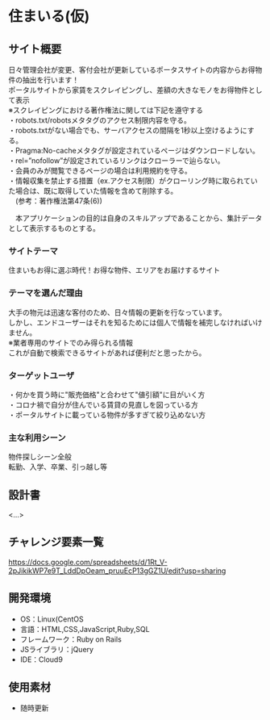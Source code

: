 # 住まいる(仮)

## サイト概要
日々管理会社が変更、客付会社が更新しているポータスサイトの内容からお得物件の抽出を行います！  
ポータルサイトから家賃をスクレイピングし、差額の大きなモノをお得物件として表示  
 ※スクレイピングにおける著作権法に関しては下記を遵守する  
 ・robots.txt/robotsメタタグのアクセス制限内容を守る。  
 ・robots.txtがない場合でも、サーバアクセスの間隔を1秒以上空けるようにする。  
 ・Pragma:No-cacheメタタグが設定されているページはダウンロードしない。  
 ・rel=”nofollow”が設定されているリンクはクローラーで辿らない。  
 ・会員のみが閲覧できるページの場合は利用規約を守る。  
 ・情報収集を禁止する措置（ex.アクセス制限）がクローリング時に取られていた場合は、既に取得していた情報を含めて削除する。  
　(参考：著作権法第47条(6))

　本アプリケーションの目的は自身のスキルアップであることから、集計データとして表示するものとする。

### サイトテーマ
住まいもお得に選ぶ時代！お得な物件、エリアをお届けするサイト

### テーマを選んだ理由  
大手の物元は迅速な客付のため、日々情報の更新を行なっています。  
しかし、エンドユーザーはそれを知るためには個人で情報を補完しなければいけません。  
※業者専用のサイトでのみ得られる情報  
これが自動で検索できるサイトがあれば便利だと思ったから。  

### ターゲットユーザ
・何かを買う時に"販売価格"と合わせて"値引額"に目がいく方  
・コロナ禍で自分が住んでいる賃貸の見直しを図っている方  
・ポータルサイトに載っている物件が多すぎて絞り込めない方  

### 主な利用シーン
物件探しシーン全般  
転勤、入学、卒業、引っ越し等

## 設計書
<...>

## チャレンジ要素一覧
https://docs.google.com/spreadsheets/d/1Rt_V-2pJikikWP7e9T_LddDpOeam_pruuEcP13gGZ1U/edit?usp=sharing

## 開発環境
- OS：Linux(CentOS
- 言語：HTML,CSS,JavaScript,Ruby,SQL
- フレームワーク：Ruby on Rails
- JSライブラリ：jQuery
- IDE：Cloud9

## 使用素材
- 随時更新